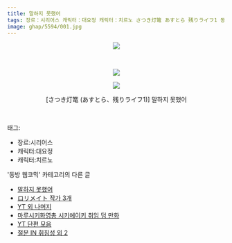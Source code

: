 ```yaml
---
title: 말하지 못했어
tags: 장르：시리어스 캐릭터：대요정 캐릭터：치르노 さつき灯篭 あすとら 残りライフ1 동방_웹코믹
image: ghap/5594/001.jpg
---
```

<div class="article">
<p class="moreless_fold" id="more5594_0"><span onclick="toggleMoreLess(this, '5594_0',' ','접기'); return false;" style="cursor: pointer;"> </span></p>
<p style="text-align: center; clear: none; float: none;"><img src="{{ site.nasurl }}/ghap/5594/001.jpg"/></p>
<p style="text-align: center; clear: none; float: none;"><br/></p>
<p style="text-align: center; clear: none; float: none;"><img src="{{ site.nasurl }}/ghap/5594/002.jpg"/></p>
<p style="text-align: center; clear: none; float: none;"><img src="{{ site.nasurl }}/ghap/5594/003.jpg"/></p>
<p style="text-align: center; clear: none; float: none;">[さつき灯篭 (あすとら、残りライフ1)] 말하지 못했어</p>
<p><br/></p>
</div><div class="tagTrail">
<p>태그: </p>
<ul>
<li>장르:시리어스</li>
<li>캐릭터:대요정</li>
<li>캐릭터:치르노</li>
</ul>
</div><div class="another">
<p>'동방 웹코믹' 카테고리의 다른 글</p>
<ul>
<li><a href="/2019-01-15-ghap_5594">말하지 못했어</a></li>
<li><a href="/2019-01-13-ghap_5585">ロリメイト 작가 3개</a></li>
<li><a href="/2019-01-13-ghap_5584">YT 외 나머지</a></li>
<li><a href="/2019-01-10-ghap_5563">마루시키화영총 시키에이키 취임 덤 만화</a></li>
<li><a href="/2019-01-10-ghap_5562">YT 단편 모음</a></li>
<li><a href="/2019-01-10-ghap_5561">절분 IN 휘침성 외 2</a></li>
</ul>
</div>